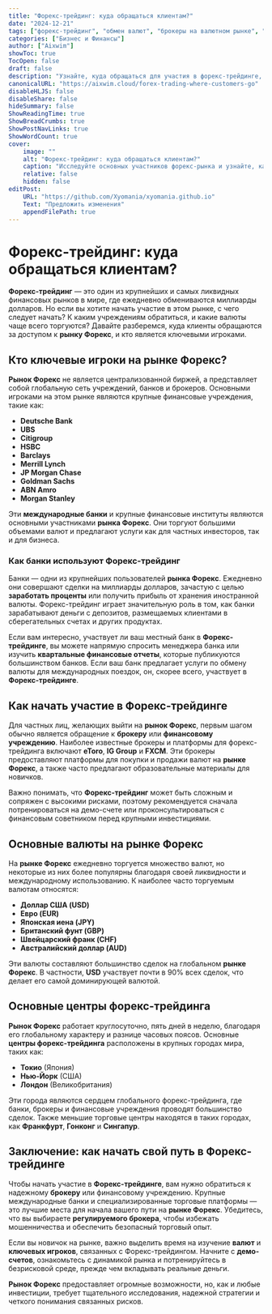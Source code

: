 ```yaml
---
title: "Форекс-трейдинг: куда обращаться клиентам?"
date: "2024-12-21"
tags: ["форекс-трейдинг", "обмен валют", "брокеры на валютном рынке", "инвестиционные банки", "международные банки"]
categories: ["Бизнес и Финансы"]
author: ["Aixwim"]
showToc: true
TocOpen: false
draft: false
description: "Узнайте, куда обращаться для участия в форекс-трейдинге, включая основных игроков, популярные валюты и лучших брокеров для международного рынка."
canonicalURL: "https://aixwim.cloud/forex-trading-where-customers-go"
disableHLJS: false
disableShare: false
hideSummary: false
ShowReadingTime: true
ShowBreadCrumbs: true
ShowPostNavLinks: true
ShowWordCount: true
cover:
    image: ""
    alt: "Форекс-трейдинг: куда обращаться клиентам?"
    caption: "Исследуйте основных участников форекс-рынка и узнайте, как клиентам можно принять участие."
    relative: false
    hidden: false
editPost:
    URL: "https://github.com/Xyomania/xyomania.github.io"
    Text: "Предложить изменения"
    appendFilePath: true
---
```


# Форекс-трейдинг: куда обращаться клиентам?

**Форекс-трейдинг** — это один из крупнейших и самых ликвидных финансовых рынков в мире, где ежедневно обмениваются миллиарды долларов. Но если вы хотите начать участие в этом рынке, с чего следует начать? К каким учреждениям обратиться, и какие валюты чаще всего торгуются? Давайте разберемся, куда клиенты обращаются за доступом к **рынку Форекс**, и кто является ключевыми игроками.

## Кто ключевые игроки на рынке Форекс?

**Рынок Форекс** не является централизованной биржей, а представляет собой глобальную сеть учреждений, банков и брокеров. Основными игроками на этом рынке являются крупные финансовые учреждения, такие как:

- **Deutsche Bank**
- **UBS**
- **Citigroup**
- **HSBC**
- **Barclays**
- **Merrill Lynch**
- **JP Morgan Chase**
- **Goldman Sachs**
- **ABN Amro**
- **Morgan Stanley**

Эти **международные банки** и крупные финансовые институты являются основными участниками **рынка Форекс**. Они торгуют большими объемами валют и предлагают услуги как для частных инвесторов, так и для бизнеса.

### Как банки используют Форекс-трейдинг

Банки — одни из крупнейших пользователей **рынка Форекс**. Ежедневно они совершают сделки на миллиарды долларов, зачастую с целью **заработать проценты** или получить прибыль от хранения иностранной валюты. Форекс-трейдинг играет значительную роль в том, как банки зарабатывают деньги с депозитов, размещаемых клиентами в сберегательных счетах и других продуктах.

Если вам интересно, участвует ли ваш местный банк в **Форекс-трейдинге**, вы можете напрямую спросить менеджера банка или изучить **квартальные финансовые отчеты**, которые публикуются большинством банков. Если ваш банк предлагает услуги по обмену валюты для международных поездок, он, скорее всего, участвует в **Форекс-трейдинге**.

## Как начать участие в Форекс-трейдинге

Для частных лиц, желающих выйти на **рынок Форекс**, первым шагом обычно является обращение к **брокеру** или **финансовому учреждению**. Наиболее известные брокеры и платформы для форекс-трейдинга включают **eToro**, **IG Group** и **FXCM**. Эти брокеры предоставляют платформы для покупки и продажи валют на **рынке Форекс**, а также часто предлагают образовательные материалы для новичков.

Важно понимать, что **Форекс-трейдинг** может быть сложным и сопряжен с высокими рисками, поэтому рекомендуется сначала потренироваться на демо-счете или проконсультироваться с финансовым советником перед крупными инвестициями.

## Основные валюты на рынке Форекс

На **рынке Форекс** ежедневно торгуется множество валют, но некоторые из них более популярны благодаря своей ликвидности и международному использованию. К наиболее часто торгуемым валютам относятся:

- **Доллар США (USD)**
- **Евро (EUR)**
- **Японская иена (JPY)**
- **Британский фунт (GBP)**
- **Швейцарский франк (CHF)**
- **Австралийский доллар (AUD)**

Эти валюты составляют большинство сделок на глобальном **рынке Форекс**. В частности, **USD** участвует почти в 90% всех сделок, что делает его самой доминирующей валютой.

## Основные центры форекс-трейдинга

**Рынок Форекс** работает круглосуточно, пять дней в неделю, благодаря его глобальному характеру и разнице часовых поясов. Основные **центры форекс-трейдинга** расположены в крупных городах мира, таких как:

- **Токио** (Япония)
- **Нью-Йорк** (США)
- **Лондон** (Великобритания)

Эти города являются сердцем глобального форекс-трейдинга, где банки, брокеры и финансовые учреждения проводят большинство сделок. Также меньшие торговые центры находятся в таких городах, как **Франкфурт**, **Гонконг** и **Сингапур**.

## Заключение: как начать свой путь в Форекс-трейдинге

Чтобы начать участие в **Форекс-трейдинге**, вам нужно обратиться к надежному **брокеру** или финансовому учреждению. Крупные международные банки и специализированные торговые платформы — это лучшие места для начала вашего пути на **рынке Форекс**. Убедитесь, что вы выбираете **регулируемого брокера**, чтобы избежать мошенничества и обеспечить безопасный торговый опыт.

Если вы новичок на рынке, важно выделить время на изучение **валют** и **ключевых игроков**, связанных с Форекс-трейдингом. Начните с **демо-счетов**, ознакомьтесь с динамикой рынка и потренируйтесь в безрисковой среде, прежде чем вкладывать реальные деньги.

**Рынок Форекс** предоставляет огромные возможности, но, как и любые инвестиции, требует тщательного исследования, надежной стратегии и четкого понимания связанных рисков.
